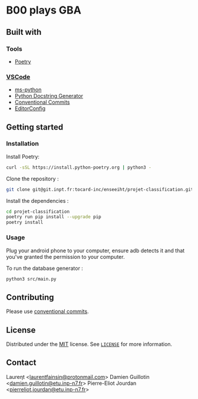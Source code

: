 # B00 plays GBA

## Built with

### Tools

- [Poetry](https://python-poetry.org/)

### [VSCode](https://code.visualstudio.com/)

- [ms-python](https://marketplace.visualstudio.com/items?itemName=ms-python.python)
- [Python Docstring Generator](https://marketplace.visualstudio.com/items?itemName=njpwerner.autodocstring)
- [Conventional Commits](https://marketplace.visualstudio.com/items?itemName=vivaxy.vscode-conventional-commits)
- [EditorConfig](https://marketplace.visualstudio.com/items?itemName=EditorConfig.EditorConfig)

## Getting started

### Installation

Install Poetry:
```bash
curl -sSL https://install.python-poetry.org | python3 -
```

Clone the repository :
```bash
git clone git@git.inpt.fr:tocard-inc/enseeiht/projet-classification.git
```

Install the dependencies :

```bash
cd projet-classification
poetry run pip install --upgrade pip
poetry install
```

### Usage

Plug your android phone to your computer, ensure adb detects it and that you've granted the permission to your computer.

To run the database generator :
```bash
python3 src/main.py
```

## Contributing

Please use [conventional commits](https://www.conventionalcommits.org/).

## License

Distributed under the [MIT](https://choosealicense.com/licenses/mit/) license.
See [`LICENSE`](https://git.inpt.fr/fainsil/booplaysgba/-/blob/master/LICENSE) for more information.

## Contact

Laureηt \<[laurentfainsin@protonmail.com](mailto:laurentfainsin@protonmail.com)\>
Damien Guillotin  \<[damien.guillotin@etu.inp-n7.fr](mailto:damguillotin@gmail.com)\>
Pierre-Eliot Jourdan \<[pierreliot.jourdan@etu.inp-n7.fr](mailto:pierreliot.jourdan@etu.inp-n7.fr)\>
